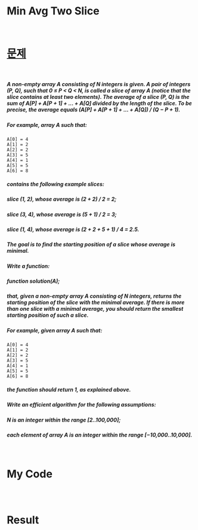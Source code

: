 # Min Avg Two Slice

<br>

# <a href="https://app.codility.com/programmers/lessons/5-prefix_sums/">문제</a>

<br>

##### A non-empty array A consisting of N integers is given. A pair of integers (P, Q), such that 0 ≤ P < Q < N, is called a slice of array A (notice that the slice contains at least two elements). The average of a slice (P, Q) is the sum of A[P] + A[P + 1] + ... + A[Q] divided by the length of the slice. To be precise, the average equals (A[P] + A[P + 1] + ... + A[Q]) / (Q − P + 1).
##### For example, array A such that:
    A[0] = 4
    A[1] = 2
    A[2] = 2
    A[3] = 5
    A[4] = 1
    A[5] = 5
    A[6] = 8
##### contains the following example slices:
##### slice (1, 2), whose average is (2 + 2) / 2 = 2;
##### slice (3, 4), whose average is (5 + 1) / 2 = 3;
##### slice (1, 4), whose average is (2 + 2 + 5 + 1) / 4 = 2.5.
##### The goal is to find the starting position of a slice whose average is minimal.
##### Write a function:
##### function solution(A);
##### that, given a non-empty array A consisting of N integers, returns the starting position of the slice with the minimal average. If there is more than one slice with a minimal average, you should return the smallest starting position of such a slice.
##### For example, given array A such that:
    A[0] = 4
    A[1] = 2
    A[2] = 2
    A[3] = 5
    A[4] = 1
    A[5] = 5
    A[6] = 8
##### the function should return 1, as explained above.
##### Write an efficient algorithm for the following assumptions:
##### N is an integer within the range [2..100,000];
##### each element of array A is an integer within the range [−10,000..10,000].

<br>

# My Code

```javascript

```

<br>

# Result
